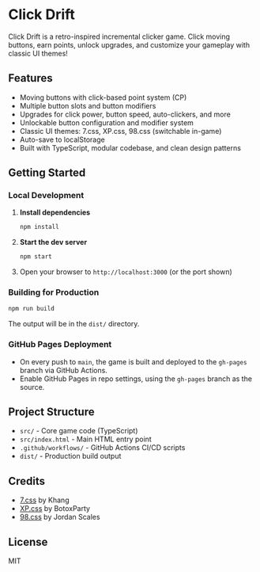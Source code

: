 # Click Drift

Click Drift is a retro-inspired incremental clicker game. Click moving buttons, earn points, unlock upgrades, and customize your gameplay with classic UI themes!

## Features
- Moving buttons with click-based point system (CP)
- Multiple button slots and button modifiers
- Upgrades for click power, button speed, auto-clickers, and more
- Unlockable button configuration and modifier system
- Classic UI themes: 7.css, XP.css, 98.css (switchable in-game)
- Auto-save to localStorage
- Built with TypeScript, modular codebase, and clean design patterns

## Getting Started

### Local Development
1. **Install dependencies**
   ```sh
   npm install
   ```
2. **Start the dev server**
   ```sh
   npm start
   ```
3. Open your browser to `http://localhost:3000` (or the port shown)

### Building for Production
```sh
npm run build
```
The output will be in the `dist/` directory.

### GitHub Pages Deployment
- On every push to `main`, the game is built and deployed to the `gh-pages` branch via GitHub Actions.
- Enable GitHub Pages in repo settings, using the `gh-pages` branch as the source.

## Project Structure
- `src/` - Core game code (TypeScript)
- `src/index.html` - Main HTML entry point
- `.github/workflows/` - GitHub Actions CI/CD scripts
- `dist/` - Production build output

## Credits
- [7.css](https://khang-nd.github.io/7.css/) by Khang
- [XP.css](https://botoxparty.github.io/XP.css/) by BotoxParty
- [98.css](https://jdan.github.io/98.css/) by Jordan Scales

## License
MIT
